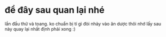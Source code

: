 # để đây sau quan lại nhé 
  lần đầu thử và toang. ko chuẩn bị tí gì đòi nhảy vào ăn dược
  thôi nhớ lấy sau này quay lại nhất định phải xong :)

